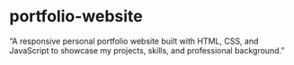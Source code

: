 # portfolio-website
“A responsive personal portfolio website built with HTML, CSS, and JavaScript to showcase my projects, skills, and professional background.”
